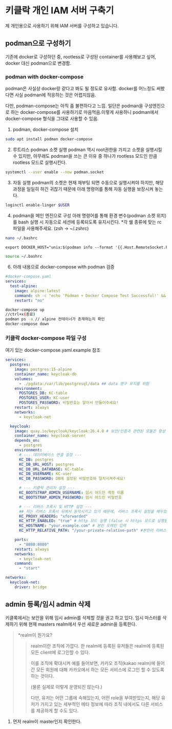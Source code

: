 # 키클락 개인 IAM 서버 구축기
제 개인용으로 사용하기 위해 IAM 서버를 구성하고 있습니다.

## podman으로 구성하기
기존에 docker로 구성하던 중, rootless로 구성된 container를 사용해보고 싶어, docker 대신 podman으로 변경함. 

### podman with docker-compose
podman은 사실상 docker랑 같다고 봐도 될 정도로 유사함. docker를 어느정도 써봤다면 사실 podman에 적응하는 것은 어렵지않음.

다만, podman-compose는 아직 좀 불편하다고 느낌. 일단은 podman을 구성엔진으로 하는 docker-compose를 사용하기로 마음먹음.이렇게 사용하니 podman에서 docker-compose 형식을 그대로 사용할 수 있음.

1. podman, docker-compose 설치
```bash
sudo apt install podman docker-compose
```
2. 루트리스 podman 소켓 실행
podman 역시 root권한을 가지고 소켓을 실행시킬 수 있지만, 아무래도 podman을 쓰는 큰 이유 중 하나가 rootless 모드인 만큼 rootless 모드로 실행시킨다.
```bash
systemctl --user enable --now podman.socket
```
3. 자동 실행
podman의 소켓은 현재 재부팅 되면 수동으로 실행시켜야 하지만, 해당 과정을 일일히 하긴 귀찮기 때문에 아래 명령어를 통해 자동 실행을 보장시켜 놓는다.
```bash
loginctl enable-linger $USER
```
4. podman을 메인 엔진으로 구성
아래 명령어를 통해 환경 변수(podman 소켓 위치)를 bash 실행 시 자동으로 세션에 등록되도록 유지시킨다.
*각 쉘 종류에 맞는 rc 파일을 사용해주세요. (zsh -> ~/.zshrc)
```bash
nano ~/.bashrc
```
```txt
export DOCKER_HOST="unix:$(podman info --format '{{.Host.RemoteSocket.Path}}')"
```

```bash
source ~/.bashrc
```
6. 아래 내용으로 docker-compose with podman 검증
```yaml
#docker-compose.yaml
services:
  test-alpine:
    image: alpine:latest
    command: sh -c "echo 'Podman + Docker Compose Test Successful!' && sleep 3600"
    restart: "no"
```
```bash
docker-compose up
//ctrl+x(종료)
podman ps -a // alpine 컨테이너가 존재하는지 확인
docker-compose down
```

### 키클락 docker-compose 파일 구성
여기 있는 docker-compose.yaml.example 참조
```yaml
services:
  postgres:
    image: postgres:15-alpine
    container_name: keycloak-db
    volumes:
      - ./pgdata:/var/lib/postgresql/data ## data 영구 유지를 위함
    environment:
      POSTGRES_DB: KC-table
      POSTGRES_USER: KC-user
      POSTGRES_PASSWORD: 비밀번호는 알아서 만들어주세요!
    restart: always
    networks:
      - keycloak-net

  keycloak:
    image: quay.io/keycloak/keycloak:26.4.0 # 보안/인증과 관련된 모듈은 항상 최신 stable 버전을 사용하도록 노력하자.
    container_name: keycloak-server
    depends_on:
      - postgres
    environment:
      # --- 데이터베이스 연결 설정 ---
      KC_DB: postgres
      KC_DB_URL_HOST: postgres
      KC_DB_URL_DATABASE: KC-table
      KC_DB_USERNAME: KC-user
      KC_DB_PASSWORD: DB에 설정된 비밀번호와 일치시켜주세요!

      # --- 키클락 관리자 설정 ---
      KC_BOOTSTRAP_ADMIN_USERNAME: 임시 어드민 계정 이름
      KC_BOOTSTRAP_ADMIN_PASSWORD: 임시 어드민 비밀번호

      # --- 리버스 프록시 및 HTTP 설정 ---
      ## 저는 리버스 프록시 뒤에서 동작시키고 있기 때문에, 리버스 프록시 설정을 해두었습니다만, 해당사항이 없으신 분들은 아래 내용을 없애주세요!
      KC_PROXY_HEADERS: "xforwarded"
      KC_HTTP_ENABLED: "true" # http 모드 실행 (false 시 https 모드로 실행됨.) ## 저는 https로 동작되는 리버스 프록시 뒤에서 http로 통신하는 형태로 만들었습니다.
      KC_HOSTNAME: "your.example.com" # 본인 도메인 입력
      KC_HTTP_RELATIVE_PATH: "/your-private-relative-path" #본인이 리버스프록시에서 어떤 path에서 받는지 적으시면 됩니다.

    ports:
      - "8080:8080"
    restart: always
    networks:
      - keycloak-net
    command:
      - "start"

networks:
  keycloak-net:
    driver: bridge
```
## admin 등록/임시 admin 삭제
키클록에서는 보안을 위해 임시 admin를 삭제할 것을 권고 하고 있다. 임시 마스터를 삭제하기 위해 현재 masters realm에서 우선 새로운 admin을 등록한다.
> *realm이 뭔가요?
> > realm이란 조직에 가깝다. 한 realm에 등록된 유저들은 realm에 등록된 모든 client에 로그인할 수 있다.
> >
> > 이를 조직에 확대시켜 예를 들어보면, 카카오 조직(kakao realm)에 들어간 모든 회원에 대해 카카오에서 하는 모든 서비스에 로그인 할 수 있도록 하는 것이다.
> >
> > (물론 실제로 이렇게 운영되진 않는다.) 
> >
> > 다만, 유저는 어떤 그룹에 속해있는지, 어떤 role을 부여받았는지, 해당 유저가 가지고 있는 세부적인 메타 정보에 따라 조직 내에서도 다른 서비스를 제공하게 할 수도 있다.

1. 먼저 realm이 master인지 확인한다.
